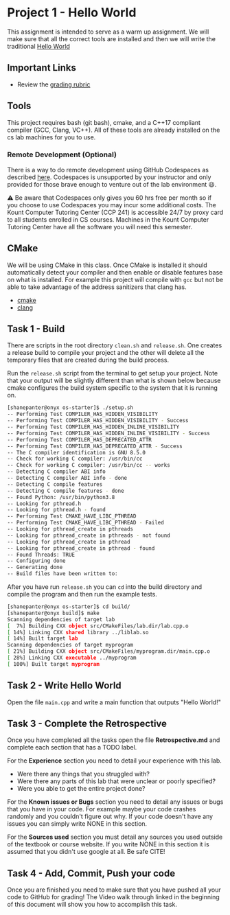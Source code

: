 # Project 1 - Hello World

This assignment is intended to serve as a warm up assignment. We will make sure
that all the correct tools are installed and then we will write the traditional
[Hello World](https://en.wikipedia.org/wiki/%22Hello,_World!%22_program)

## Important Links

- Review the [grading rubric](https://shanepanter.com/cs452/grading-rubric.html)

## Tools

This project requires bash (git bash), cmake, and a C++17 compliant compiler
(GCC, Clang, VC++). All of these tools are already installed on the cs lab
machines for you to use.

### Remote Development (Optional)

There is a way to do remote development using GitHub Codespaces as described
[here](https://shanepanter.com/teaching/vscode-tips-and-tricks.html#_developing_remotely_codespaces).
Codespaces is unsupported by your instructor and only provided for those brave
enough to venture out of the lab environment 😃.

⚠ Be aware that Codespaces only gives you 60 hrs free per month so if you choose
to use Codespaces you may incur some additional costs. The Kount Computer
Tutoring Center (CCP 241) is accessible 24/7 by proxy card to all students
enrolled in CS courses. Machines in the Kount Computer Tutoring Center have all
the software you will need this semester.

## CMake

We will be using CMake in this class. Once CMake is installed it should
automatically  detect your compiler and then enable or disable features base on
what is installed. For example this project will compile with `gcc` but not be
able to take advantage of the address sanitizers that clang has.

- [cmake](https://cmake.org/)
- [clang](https://clang.llvm.org/)

## Task 1 - Build

There are scripts in the root directory `clean.sh` and `release.sh`. One
creates a release build to compile your project and the other will delete all
the temporary files that are created during the build process.

Run the `release.sh` script from the terminal to get setup your project. Note
that your output will be slightly different than what is shown below because
cmake configures the build system specific to the system that it is running on.

```bash
[shanepanter@onyx os-starter]$ ./setup.sh
-- Performing Test COMPILER_HAS_HIDDEN_VISIBILITY
-- Performing Test COMPILER_HAS_HIDDEN_VISIBILITY - Success
-- Performing Test COMPILER_HAS_HIDDEN_INLINE_VISIBILITY
-- Performing Test COMPILER_HAS_HIDDEN_INLINE_VISIBILITY - Success
-- Performing Test COMPILER_HAS_DEPRECATED_ATTR
-- Performing Test COMPILER_HAS_DEPRECATED_ATTR - Success
-- The C compiler identification is GNU 8.5.0
-- Check for working C compiler: /usr/bin/cc
-- Check for working C compiler: /usr/bin/cc -- works
-- Detecting C compiler ABI info
-- Detecting C compiler ABI info - done
-- Detecting C compile features
-- Detecting C compile features - done
-- Found Python: /usr/bin/python3.8
-- Looking for pthread.h
-- Looking for pthread.h - found
-- Performing Test CMAKE_HAVE_LIBC_PTHREAD
-- Performing Test CMAKE_HAVE_LIBC_PTHREAD - Failed
-- Looking for pthread_create in pthreads
-- Looking for pthread_create in pthreads - not found
-- Looking for pthread_create in pthread
-- Looking for pthread_create in pthread - found
-- Found Threads: TRUE
-- Configuring done
-- Generating done
-- Build files have been written to:
```

After you have run `release.sh` you can `cd` into the build directory and compile
the program and then run the example tests.

```bash
[shanepanter@onyx os-starter]$ cd build/
[shanepanter@onyx build]$ make
Scanning dependencies of target lab
[  7%] Building CXX object src/CMakeFiles/lab.dir/lab.cpp.o
[ 14%] Linking CXX shared library ../liblab.so
[ 14%] Built target lab
Scanning dependencies of target myprogram
[ 21%] Building CXX object src/CMakeFiles/myprogram.dir/main.cpp.o
[ 28%] Linking CXX executable ../myprogram
[ 100%] Built target myprogram
```

## Task 2 - Write Hello World

Open the file `main.cpp` and write a main function that outputs "Hello World!"

## Task 3 - Complete the Retrospective

Once you have completed all the tasks open the file **Retrospective.md** and
complete each section that has a TODO label.

For the **Experience** section you need to detail your experience with this lab.

- Were there any things that you struggled with?
- Were there any parts of this lab that were unclear or poorly specified?
- Were you able to get the entire project done?

For the **Known issues or Bugs** section you need to detail any issues or bugs
that you have in your code. For example maybe your code crashes randomly and you
couldn't figure out why. If your code doesn't have any issues you can simply
write NONE in this section.

For the **Sources used** section you must detail any sources you used outside of
the textbook or course website. If you write NONE in this section it is assumed
that you didn't use google at all. Be safe CITE!

## Task 4 - Add, Commit, Push your code

Once you are finished you need to make sure that you have pushed all your code
to GitHub for grading! The Video walk through linked in the beginning of this
document will show you how to accomplish this task.
